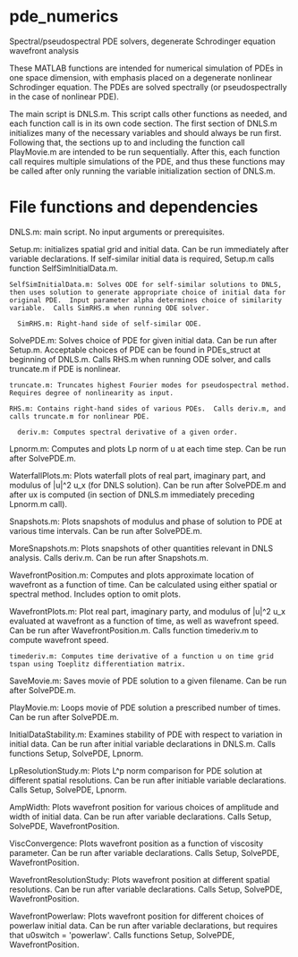 # pde_numerics
Spectral/pseudospectral PDE solvers, degenerate Schrodinger equation wavefront analysis

These MATLAB functions are intended for numerical simulation of PDEs in one space dimension, with emphasis placed on a degenerate nonlinear Schrodinger equation.  The PDEs are solved spectrally (or pseudospectrally in the case of nonlinear PDE).

The main script is DNLS.m.  This script calls other functions as needed, and each function call is in its own code section.  The first section of DNLS.m initializes many of the necessary variables and should always be run first.  Following that, the sections up to and including the function call PlayMovie.m are intended to be run sequentially.  After this, each function call requires multiple simulations of the PDE, and thus these functions may be called after only running the variable initialization section of DNLS.m.

# File functions and dependencies

DNLS.m: main script.  No input arguments or prerequisites.

  Setup.m: initializes spatial grid and initial data.  Can be run immediately after variable declarations.  If self-similar initial data is required, Setup.m calls function SelfSimInitialData.m.

    SelfSimInitialData.m: Solves ODE for self-similar solutions to DNLS, then uses solution to generate appropriate choice of initial data for original PDE.  Input parameter alpha determines choice of similarity variable.  Calls SimRHS.m when running ODE solver. 

      SimRHS.m: Right-hand side of self-similar ODE.
    
  SolvePDE.m: Solves choice of PDE for given initial data.  Can be run after Setup.m.  Acceptable choices of PDE can be found in PDEs_struct at beginning of DNLS.m.  Calls RHS.m when running ODE solver, and calls truncate.m if PDE is nonlinear.
  
    truncate.m: Truncates highest Fourier modes for pseudospectral method.  Requires degree of nonlinearity as input.
    
    RHS.m: Contains right-hand sides of various PDEs.  Calls deriv.m, and calls truncate.m for nonlinear PDE.
      
      deriv.m: Computes spectral derivative of a given order.
  
  Lpnorm.m: Computes and plots Lp norm of u at each time step.  Can be run after SolvePDE.m.

  WaterfallPlots.m: Plots waterfall plots of real part, imaginary part, and modulus of |u|^2 u_x (for DNLS solution).  Can be run after SolvePDE.m and after ux is computed (in section of DNLS.m immediately preceding Lpnorm.m call).

  Snapshots.m: Plots snapshots of modulus and phase of solution to PDE at various time intervals.  Can be run after SolvePDE.m.

  MoreSnapshots.m: Plots snapshots of other quantities relevant in DNLS analysis.  Calls deriv.m.  Can be run after Snapshots.m.

  WavefrontPosition.m: Computes and plots approximate location of wavefront as a function of time.  Can be calculated using either spatial or spectral method.  Includes option to omit plots.  

  WavefrontPlots.m: Plot real part, imaginary party, and modulus of |u|^2 u_x evaluated at wavefront as a function of time, as well as wavefront speed.  Can be run after WavefrontPosition.m.  Calls function timederiv.m to compute wavefront speed.

    timederiv.m: Computes time derivative of a function u on time grid tspan using Toeplitz differentiation matrix.
  
  SaveMovie.m: Saves movie of PDE solution to a given filename.  Can be run after SolvePDE.m.

  PlayMovie.m: Loops movie of PDE solution a prescribed number of times.  Can be run after SolvePDE.m.

  InitialDataStability.m: Examines stability of PDE with respect to variation in initial data.  Can be run after initial variable declarations in DNLS.m.  Calls functions Setup, SolvePDE, Lpnorm.

  LpResolutionStudy.m: Plots L^p norm comparison for PDE solution at different spatial resolutions.  Can be run after initiable variable declarations.  Calls Setup, SolvePDE, Lpnorm.
  
  AmpWidth: Plots wavefront position for various choices of amplitude and width of initial data.  Can be run after variable declarations.  Calls Setup, SolvePDE, WavefrontPosition.
  
  ViscConvergence: Plots wavefront position as a function of viscosity parameter.  Can be run after variable declarations.  Calls Setup, SolvePDE, WavefrontPosition.
  
  WavefrontResolutionStudy: Plots wavefront position at different spatial resolutions.  Can be run after variable declarations.  Calls Setup, SolvePDE, WavefrontPosition.
  
  WavefrontPowerlaw: Plots wavefront position for different choices of powerlaw initial data.  Can be run after variable declarations, but requires that u0switch = 'powerlaw'.  Calls functions Setup, SolvePDE, WavefrontPosition.


